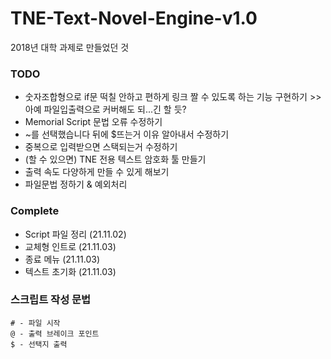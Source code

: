 # TNE-Text-Novel-Engine-v1.0

2018년 대학 과제로 만들었던 것

### TODO 
- 숫자조합형으로 if문 떡칠 안하고 편하게 링크 짤 수 있도록 하는 기능 구현하기 >> 아예 파일입출력으로 커버해도 되...긴 할 듯?
- Memorial Script 문법 오류 수정하기
- ~를 선택했습니다 뒤에 $뜨는거 이유 알아내서 수정하기 
- 중복으로 입력받으면 스택되는거 수정하기 
- (할 수 있으면) TNE 전용 텍스트 암호화 툴 만들기
- 출력 속도 다양하게 만들 수 있게 해보기
- 파일문법 정하기 & 예외처리

### Complete
- Script 파일 정리 (21.11.02)
- 교체형 인트로 (21.11.03) 
- 종료 메뉴 (21.11.03)
- 텍스트 초기화 (21.11.03)

### 스크립트 작성 문법
```
# - 파일 시작 
@ - 출력 브레이크 포인트
$ - 선택지 출력 
```
